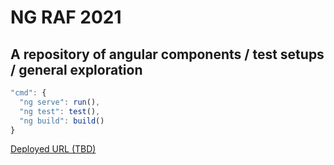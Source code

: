 # NG RAF 2021
## A repository of angular components / test setups / general exploration

```js
"cmd": {
  "ng serve": run(),
  "ng test": test(),
  "ng build": build()
}
```

[Deployed URL (TBD)](https://github.com/rafischer1/ng-raf-2021)
